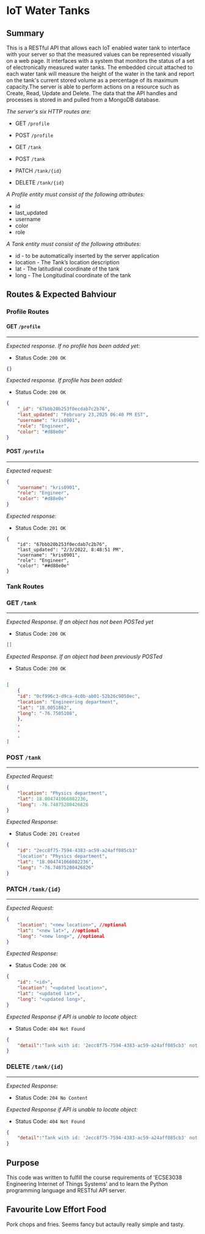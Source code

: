 # IoT Water Tanks

## Summary 

This is a RESTful API that allows each IoT enabled water tank to interface with your server so that the measured values can be represented visually on a web page. It interfaces with a system that monitors the status of a set of electronically measured water tanks. The embedded circuit attached to each water tank will measure the height of the water in the tank and report on the tank's current stored volume as a percentage of its maximum capacity.The server is able to perform actions on a resource such as Create, Read, Update and Delete. The data that the API handles and processes is stored in and pulled from a MongoDB database.

*The server's six HTTP routes are:*

- GET `/profile`
- POST `/profile`

- GET `/tank`
- POST `/tank`
- PATCH `/tank/{id}`
- DELETE `/tank/{id}`

*A Profile entity must consist of the following attributes:*

- id
- last_updated
- username
- color
- role

*A Tank entity must consist of the following attributes:*

- id - to be automatically inserted by the server application
- location - The Tank’s location description
- lat - The latitudinal coordinate of the tank
- long - The Longitudinal coordinate of the tank

## Routes & Expected Bahviour 

### Profile Routes

#### **GET `/profile`**
___

*Expected response. If no profile has been added yet:*

- Status Code: `200 OK`

```json
{}
```

*Expected response. If profile has been added:*

- Status Code: `200 OK`

```json
{
    "_id": "67bbb20b253f0ecdab7c2b76",
    "last_updated": "February 23,2025 06:40 PM EST",
    "username": "kris0901",
    "role": "Engineer",
    "color": "#d88e0e"
}
```

#### **POST `/profile`**
___

*Expected request:*
```json
{
    "username": "kris0901",
    "role": "Engineer",
    "color": "#d88e0e"
}
```

*Expected response:*

- Status Code: `201 OK`

```
{
    "id": "67bbb20b253f0ecdab7c2b76",
    "last_updated": "2/3/2022, 8:48:51 PM",
    "username": "kris0901",
    "role": "Engineer",
    "color": "##d88e0e"
}
```

### Tank Routes

### GET `/tank`
___


*Expected Response. If an object has not been POSTed yet*

- Status Code: `200 OK`

```json
[]
```

*Expected Response.  If an object had been previously POSTed*

- Status Code: `200 OK`

```json

[
    {
	"id": "0cf996c3-d9ca-4c0b-ab01-52b26c9050ec",
    "location": "Engineering department",
    "lat": "18.0051862",
    "long": "-76.7505108",
    },
    .
    .
    .
]

```

### POST `/tank`
___

*Expected Request:*

```json
{
    "location": "Physics department",
    "lat": 18.004741066082236,
    "long": -76.74875280426826
}

```

*Expected Response:*

- Status Code: `201 Created`

```json
{
    "id": "2ecc8f75-7594-4383-ac59-a24aff085cb3"
    "location": "Physics department",
    "lat": "18.004741066082236",
    "long": "-76.74875280426826"
}

```
### PATCH `/tank/{id}`
___

*Expected Request:*

```json
{
    "location": "<new location>", //optional
    "lat": "<new lat>", //optional
    "long": "<new long>", //optional
}

```

*Expected Response:*

- Status Code: `200 OK`

```json
{
    "id": "<id>",
    "location": "<updated location>",
    "lat": "<updated lat>",
    "long": "<updated long>",
}

``` 
*Expected Response if API is unable to locate object:*

- Status Code: `404 Not Found`

```json
{
	"detail":"Tank with id: '2ecc8f75-7594-4383-ac59-a24aff085cb3' not found"
}

```

### DELETE `/tank/{id}`
___

*Expected Response:*

- Status Code: `204 No Content`

*Expected Response if API is unable to locate object:*

- Status Code: `404 Not Found`

```json
{
	"detail":"Tank with id: '2ecc8f75-7594-4383-ac59-a24aff085cb3' not found"
}

```

## Purpose

This code was written to fulfill the course requirements of 'ECSE3038 Engineering Internet of Things Systems' and to
learn the Python programming language and RESTful API server.

## Favourite Low Effort Food

Pork chops and fries. Seems fancy but actaully really simple and tasty. 
